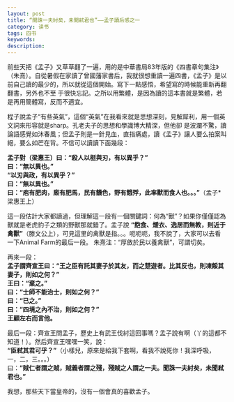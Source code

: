 ```yaml
---
layout: post
title: “聞誅一夫紂矣，未聞弒君也”——孟子讀后感之一
category: 读书
tags: 四书
keywords: 
description: 
---
```

前些天把《孟子》又草草翻了一遍，用的是中華書局83年版的《四書章句集注》（朱熹）。自從暑假在家讀了曾國藩家書后，我就很想重讀一遍四書，《孟子》是以前自己讀的最少的，所以就從這個開始。寫下一點感悟，希望寫的時候能重新再翻翻書，另外也不至 于很快忘記。之所以用繁體，是因為讀的這本書就是繁體，若是再用簡體寫，反而不適宜。

程子說孟子“有些英氣”，這個“英氣”在我看來就是思想深刻，見解犀利，用一個英文詞來形容就是sharp。孔老夫子的思想和學識博大精深，但他卻 是波瀾不驚，讀論語感覺如沐春風；但孟子則是一針見血，直指痛處，讀《孟子》讓人要么拍案叫絕，要么如芒在背。不信可以讀讀下面幾段：

__孟子對（梁惠王）曰：“殺人以梃與刃，有以異乎？”  
曰：“無以異也。”  
“以刃與政，有以異乎？”  
曰：“無以異也。”  
曰：“庖有肥肉，廄有肥馬，民有饑色，野有餓殍，此率獸而食人也。。。”__（孟子*梁惠王上）

這一段估計大家都讀過，但理解這一段有一個關鍵詞：何為“獸”？如果你僅僅認為獸就是老虎豹子之類的野獸那就錯了。孟子說 __“飽食、煖衣、逸居而無教，則近于禽獸”__（滕文公上），可見這里的禽獸是指。。。呃呃呃，我不說了，大家可以去看一下Animal Farm的最后一段。
朱熹注：“厚斂於民以養禽獸”，可謂切矣。

再來一段：  
__孟子謂齊宣王曰：“王之臣有託其妻子於其友，而之楚遊者。比其反也，則凍餒其妻子，則如之何？”  
王曰：“棄之。”  
曰：“士師不能治士，則如之何？”  
曰：“已之。”  
曰：“四境之內不治，則如之何？”  
王顧左右而言他。__

最后一段：齊宣王問孟子，歷史上有武王伐紂這回事嗎？孟子說有啊（丫的這都不知道！）。然后齊宣王嘿嘿一笑，說：  
__“臣弒其君可乎？”__（小樣兒，原來是給我下套啊，看我不說死你！我深呼吸，一，二，三。。。）  
曰：__“賊仁者謂之賊，賊義者謂之殘，殘賊之人謂之一夫。聞誅一夫紂矣，未聞弒君也。”__

我想，那些天下當皇帝的，沒有一個會真的喜歡孟子。
